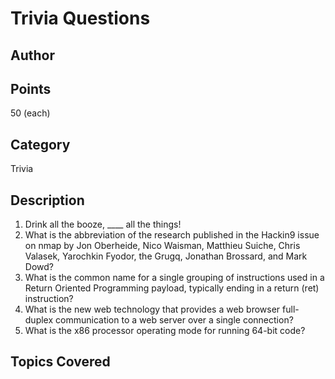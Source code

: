 # Trivia Questions
## Author

## Points
50 (each)
## Category
Trivia
## Description
1. Drink all the booze, ____ all the things!
2. What is the abbreviation of the research published in the Hackin9 issue on nmap by Jon Oberheide, Nico Waisman, Matthieu Suiche, Chris Valasek, Yarochkin Fyodor, the Grugq, Jonathan Brossard, and Mark Dowd?
3. What is the common name for a single grouping of instructions used in a Return Oriented Programming payload, typically ending in a return (ret) instruction?
4. What is the new web technology that provides a web browser full-duplex communication to a web server over a single connection?
5. What is the x86 processor operating mode for running 64-bit code?

## Topics Covered

